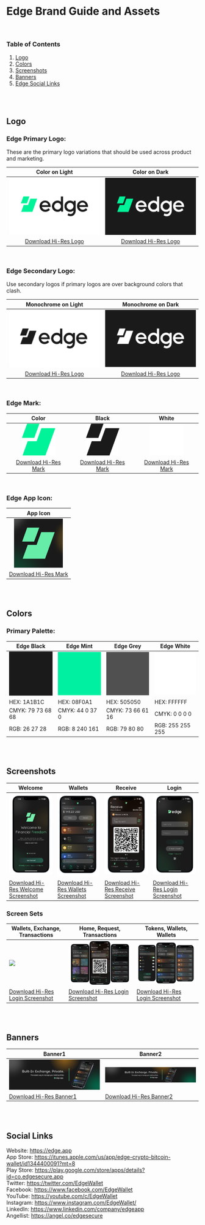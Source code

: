 # Edge Brand Guide and Assets

<br/>

### Table of Contents
1. [Logo](#logo)
2. [Colors](#colors)
3. [Screenshots](#screenshots)
4. [Banners](#banners)
5. [Edge Social Links](#edge-social-links)

<br/>
<br/>

## Logo

### Edge Primary Logo:
These are the primary logo variations that should be used across product and marketing. 

| Color on Light | Color on Dark |
| :-------------: |:-------------:|
| ![Logo White Background](./Logo/Primary/previews/Edge_Primary_Logo_MintBlack.png) | ![Logo Dark Background](./Logo/Primary/previews/Edge_Primary_Logo_MintWhite.png) |
| [Download Hi-Res Logo](./Logo/Primary/Edge_Primary_Logo_MintBlack.png)| [Download Hi-Res Logo](./Logo/Primary/Edge_Primary_Logo_MintWhite.png)|

<br/>

### Edge Secondary Logo:
Use secondary logos if primary logos are over background colors that clash. 

| Monochrome on Light | Monochrome on Dark |
| :-------------: |:-------------:|
| ![Secondary Logo on Light](./Logo/Secondary/previews/Edge_Secondary_Logo_Black.png) | ![Secondary Logo on Black](./Logo/Secondary/previews/Edge_Secondary_Logo_White.png) |
| [Download Hi-Res Logo](./Logo/Secondary/Edge_Secondary_Logo_Black.png)| [Download Hi-Res Logo](./Logo/Secondary/Edge_Secondary_Logo_White.png)|

<br/>

### Edge Mark:

| Color | Black | White |
| :-------------: |:-------------:|:-------------:|
| ![Logo Color](./Logo/Mark/Edge-Final-LogosUI4_Mark-Green.png) | ![Logo Black](./Logo/Mark/Edge-Final-Logo_Mark-Black.png) | ![Logo White](./Logo/Mark/Edge-Final-LogosUI4_Mark-White.png)
| [Download Hi-Res Mark](./Logo/Mark/Edge-Final-LogosUI4_Mark-Green.png)| [Download Hi-Res Mark](./Logo/Mark/Edge-Final-Logo_Mark-Black.png)| [Download Hi-Res Mark](./Logo/Mark/Edge-Final-LogosUI4_Mark-White.png)|

<br/>

### Edge App Icon:


| App Icon |
| :-------------: |
| <img alt="Edge App Icon" width="128" src="./Logo/App-Icon/Edge_app_icon.png" /> |
| <a href="./Logo/App-Icon/Edge_app_icon.png">Download Hi-Res Mark</a> |

<br/>
<br/>

## Colors

### Primary Palette:

| Edge Black | Edge Mint | Edge Grey | Edge White |
|-----------|-----------|-----------|-----------|
| ![Edge Navy](./Colors/Primary/Edge_color_one.png) | ![Edge Mint](./Colors/Primary/Edge_color_two.png) | ![Edge Blue](./Colors/Primary/Edge_color_three.png) | ![Edge Fourth](./Colors/Primary/Edge_color_four.png) |
| HEX: 1A1B1C | HEX: 08F0A1 | HEX: 505050 | HEX: FFFFFF |
| CMYK: 79 73 68 68 | CMYK: 44 0 37 0 | CMYK: 73 66 61 16 | CMYK: 0 0 0 0 |
| RGB: 26 27 28 | RGB: 8 240 161 | RGB: 79 80 80 | RGB: 255 255 255 |

<br/>
<br/>

## Screenshots

| Welcome | Wallets | Receive | Login |
|-------------|-------------|-------------|-------------|
| ![Welcome](./Screenshots/Edge_Welcome.png) | ![Wallets](./Screenshots/Edge_Wallets.png) | ![Receive](./Screenshots/Edge_Request.png)| ![Login](./Screenshots/Edge_Login.png)|
| [Download Hi-Res Welcome Screenshot](./Screenshots/Edge_Welcome.png) | [Download Hi-Res Wallets Screenshot](./Screenshots/Edge_Wallets.png) | [Download Hi-Res Receive Screenshot](./Screenshots/Edge_Request.png) | [Download Hi-Res Login Screenshot](./Screenshots/Edge_Login.png) |

### Screen Sets

| Wallets, Exchange, Transactions | Home, Request, Transactions | Tokens, Wallets, Wallets |
|-------------|-------------|-------------|
| <img src="./Screenshots/Edge_Screenshots_1.png" width="300"> | <img src="./Screenshots/Edge_Screenshots_2.png" width="300"> | <img src="./Screenshots/Edge_Screenshots_3.png" width="300">
| [Download Hi-Res Login Screenshot](./Screenshots/Edge_Screenshots_1.png) | [Download Hi-Res Login Screenshot](./Screenshots/Edge_Screenshots_2.png) | [Download Hi-Res Login Screenshot](./Screenshots/Edge_Screenshots_3.png)


<br/>
<br/>

## Banners

| Banner1 | Banner2 | 
|-------------|-------------|
| ![Banner 1](./Banners/Edge_banner_bg.png) | ![Banner 2](./Banners/Edge_banner_long.png) |
| [Download Hi-Res Banner1](./Banners/Edge_banner_bg.png) | [Download Hi-Res Banner2](./Banners/Edge_banner_long.png) | 

<br/>
<br/>

## Social Links
Website: https://edge.app<br/> 
App Store: https://itunes.apple.com/us/app/edge-crypto-bitcoin-wallet/id1344400091?mt=8<br/> 
Play Store: https://play.google.com/store/apps/details?id=co.edgesecure.app<br/> 
Twitter: https://twitter.com/EdgeWallet<br/>
Facebook: https://www.facebook.com/EdgeWallet<br/>
YouTube: https://youtube.com/c/EdgeWallet<br/>
Instagram: https://www.instagram.com/EdgeWallet/<br/>
LinkedIn: https://www.linkedin.com/company/edgeapp<br/>
Angellist: https://angel.co/edgesecure

